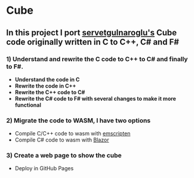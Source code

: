 # Cube

## In this project I port [servetgulnaroglu's](https://github.com/servetgulnaroglu/cube.c) Cube code originally written in C to C++, C# and F#


### 1) Understand and rewrite the C code to C++ to C# and finally to F#.

- **Understand the code in C**
- **Rewrite the code in C++** 
- **Rewrite the C++ code to C#** 
- **Rewrite the C# code to F# with several changes to make it more functional**

### 2) Migrate the code to WASM, I have two options

- Compile C/C++ code to wasm with [emscripten](https://emscripten.org/)
- Compile C# code to wasm with [Blazor](https://dotnet.microsoft.com/apps/aspnet/web-apps/blazor)

### 3) Create a web page to show the cube

- Deploy in GitHub Pages
